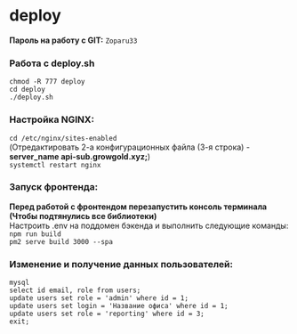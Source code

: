 # deploy

<b>Пароль на работу с GIT:</b> <code>Zoparu33</code>

<h3>Работа с deploy.sh</h3>
<code>chmod -R 777 deploy</code><br>
<code>cd deploy</code><br>
<code>./deploy.sh</code><br>

<h3>Настройка NGINX:</h3>
<code>cd /etc/nginx/sites-enabled</code><br>
(Отредактировать 2-а конфигурационных файла (3-я строка) - <b>server_name api-sub.growgold.xyz;</b>)<br>
<code>systemctl restart nginx</code><br>

<h3>Запуск фронтенда:</h3>
<b>Перед работой с фронтендом перезапустить консоль терминала (Чтобы подтянулись все библиотеки)</b><br>
Настроить .env на поддомен бэкенда и выполнить следующие команды:<br>
<code>npm run build</code><br>
<code>pm2 serve build 3000 --spa</code><br>

<h3>Изменение и получение данных пользователей:</h3>
<code>mysql</code><br>
<code>select id email, role from users;</code><br>
<code>update users set role = 'admin' where id = 1;</code><br>
<code>update users set login = 'Название офиса' where id = 1;</code><br>
<code>update users set role = 'reporting' where id = 3;</code><br>
<code>exit;</code><br>
 
